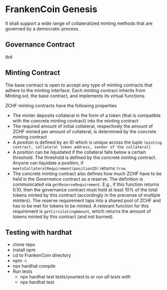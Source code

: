 # FrankenCoin Genesis

It shall support a wide range of collateralized minting methods that are governed by a democratic process.

## Governance Contract
tbd
## Minting Contract
The base contract is open to accept any type of minting contracts that adhere to the minting interface.
Each minting contract inherits from Minting.sol, the base contract, and implements its virtual functions.

ZCHF minting contracts have the following properties
* The minter deposits collateral in the form of a token (that is compatible with the concrete minting contract) into the minting contract
* The required amount of initial collateral, respectively the amount of ZCHF minted per amount of collateral, is determined by the concrete minting contract
* A *position* is defined by an ID which is unique across the tuple `(minting contract, collateral token address, sender of the collateral)`
* A position can be liquidated if the collateral falls below a certain threshold. The threshold is defined by the concrete minting contract. Anyone can liquidate a position, if `meetsCollateralRequirement(positionID)` returns `true`.
* The concrete minting contract also defines how much ZCHF have to be held in the *Governance* contract as a reserve. The definition is communicated via `getReserveRequirement`. 
E.g., if this function returns 0.10, then the governance
contract must hold at least 10\% of the total tokens
minted by this contract (accordingly in the precense of
multiple minters). The reserve requirement taps into
a shared pool of ZCHF and has to be met for tokens
to be minted. A relevant function for this
requirement is `getCirculatingAmount`, which returns the
amount of tokens minted by this contract (and not burned).

## Testing with hardhat 
* clone repo
* install npm
* cd to FrankenCoin directory
* npm -i
* npx hardhat compile
* Run tests
    * npx hardhat test tests/yourtest.ts *or run all tests with*
    * npx hardhat test
